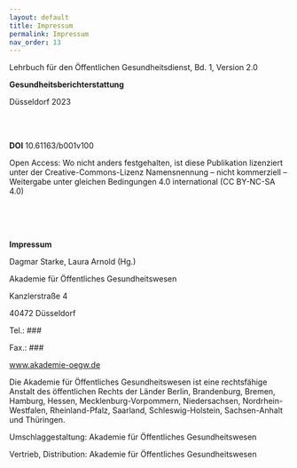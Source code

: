 ```yaml
---
layout: default
title: Impressum
permalink: Impressum
nav_order: 13
---
```


Lehrbuch für den Öffentlichen Gesundheitsdienst, Bd. 1, Version 2.0

**Gesundheitsberichterstattung**

Düsseldorf 2023 

</br>
</br>

**DOI** 10.61163/b001v100 

Open Access: Wo nicht anders festgehalten, ist diese Publikation lizenziert unter der Creative-Commons-Lizenz Namensnennung – nicht kommerziell – Weitergabe unter gleichen Bedingungen 4.0 international (CC BY-NC-SA 4.0)

</br>
</br>
</br>

**Impressum**

Dagmar Starke, Laura Arnold (Hg.)

Akademie für Öffentliches Gesundheitswesen

Kanzlerstraße 4

40472 Düsseldorf

Tel.: ###

Fax.: ###

www.akademie-oegw.de

Die Akademie für Öffentliches Gesundheitswesen ist eine rechtsfähige Anstalt des öffentlichen Rechts der Länder Berlin, Brandenburg, Bremen, Hamburg, Hessen, Mecklenburg-Vorpommern, Niedersachsen, Nordrhein-Westfalen, Rheinland-Pfalz, Saarland, Schleswig-Holstein, Sachsen-Anhalt und Thüringen.

Umschlaggestaltung: Akademie für Öffentliches Gesundheitswesen

Vertrieb, Distribution: Akademie für Öffentliches Gesundheitswesen 

